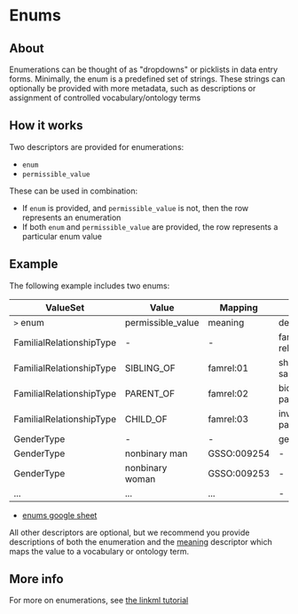 # Enums

## About

Enumerations can be thought of as "dropdowns" or picklists in data
entry forms. Minimally, the enum is a predefined set of strings. These
strings can optionally be provided with more metadata, such as
descriptions or assignment of controlled vocabulary/ontology terms

## How it works

Two descriptors are provided for enumerations:

- `enum`
- `permissible_value`

These can be used in combination:

- If `enum` is provided, and `permissible_value` is not, then the row represents an enumeration
- If both `enum` and `permissible_value` are provided, the row represents a particular enum value

## Example

The following example includes two enums:

|ValueSet|Value|Mapping|Desc
|---|---|---|---|
|`>` enum|permissible_value|meaning|description
|FamilialRelationshipType|-|-|familial relationships
|FamilialRelationshipType|SIBLING_OF|famrel:01|share the same parent
|FamilialRelationshipType|PARENT_OF|famrel:02|biological parent
|FamilialRelationshipType|CHILD_OF|famrel:03|inverse of parent
|GenderType|-|-|gender
|GenderType|nonbinary man|GSSO:009254|-
|GenderType|nonbinary woman|GSSO:009253|-
|...|...|...|-

 * [enums google sheet](https://docs.google.com/spreadsheets/d/1wVoaiFg47aT9YWNeRfTZ8tYHN8s8PAuDx5i2HUcDpvQ/edit#gid=823426713)
 
All other descriptors are optional, but we recommend you provide descriptions of
both the enumeration and the [meaning](https://w3id.org/linkml/meaning) descriptor which
maps the value to a vocabulary or ontology term.

## More info

For more on enumerations, see [the linkml tutorial](https://linkml.io/linkml/intro/tutorial06.html)
